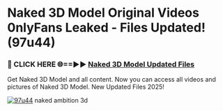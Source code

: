 # Naked 3D Model Original Videos 0nlyFans Leaked - Files Updated! (97u44)

<h3>🔴 CLICK HERE 🌐==►► <a href="https://tinyurl.com/yckcrads" rel="nofollow">Naked 3D Model Updated Files</a></h3>

Get Naked 3D Model and all content. Now you can access all videos and pictures of Naked 3D Model. New Updated Files 2025!

[![97u44](https://i.imgur.com/hpKpOFt.gif)](https://tinyurl.com/yckcrads)
naked ambition 3d